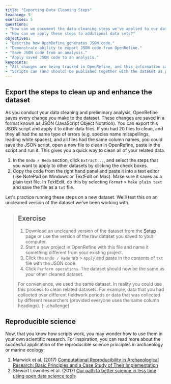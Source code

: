 ```yaml
---
title: "Exporting Data Cleaning Steps"
teaching: 5
exercises: 5
questions:
- "How can we document the data-cleaning steps we've applied to our data?"
- "How can we apply these steps to additional data sets?"
objectives:
- "Describe how OpenRefine generates JSON code."
- "Demonstrate ability to export JSON code from OpenRefine."
- "Save JSON code from an analysis."
- "Apply saved JSON code to an analysis."
keypoints:
- "All changes are being tracked in OpenRefine, and this information can be used for scripts for future analyses or reproducing an analysis."
- "Scripts can (and should) be published together with the dataset as part of the digital appendix of the research output."
---
```


## Export the steps to clean up and enhance the dataset

As you conduct your data cleaning and preliminary analysis, OpenRefine saves every change you make to the dataset. These
changes are saved in a format known as JSON (JavaScript Object Notation). You can export this JSON script and apply it to other data files. If you had 20 files to clean, and they all had the same type of errors (e.g. species name misspellings, leading white spaces), and all
files had the same column names, you could save the JSON script, open a new file to clean in OpenRefine, paste in the script and run it. This gives you a quick way to clean all of your related data.

1. In the `Undo / Redo` section, click `Extract...`, and select the steps that you want to apply to other datasets by clicking the check boxes.
1. Copy the code from the right hand panel and paste it into a text editor (like NotePad on Windows or TextEdit on Mac). Make sure it saves as a plain text file. In TextEdit, do this by selecting `Format` > `Make plain text` and save the file as a `txt` file.

Let's practice running these steps on a new dataset. We'll test this on an uncleaned version of the dataset we've been working with.

> ## Exercise
>
> 1. Download an uncleaned version of the dataset from the [Setup](setup.html) page or use the version of the raw dataset you saved to your computer.
> 1. Start a new project in OpenRefine with this file and name it something different from your existing project.
> 1. Click the `Undo / Redo` tab > `Apply` and paste in the contents of `txt` file with the JSON code.
> 1. Click `Perform operations`. The dataset should now be the same as your other cleaned dataset.
>
> For convenience, we used the same dataset. In reality you could use this process to clean related datasets. For example, data that you had collected over different fieldwork periods or data that was collected by different researchers (provided everyone uses the same column headings).
{: .challenge}

## Reproducible science

Now, that you know how scripts work, you may wonder how to use them in your own scientific research. For inspiration, you can read more about the succesful application of the reproducible science principles in archaeology or marine ecology:
1. Marwick et al. (2017) [Computational Reproducibility in Archaeological Research: Basic Principles and a Case Study of Their Implementation](https://link.springer.com/article/10.1007/s10816-015-9272-9)
2. Stewart Lowndes et al. (2017) [Our path to better science in less time using open data science tools](https://www.nature.com/articles/s41559-017-0160)
